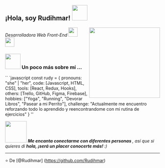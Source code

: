 <h2> ¡Hola, soy Rudihmar! <img src = "https://media.giphy.com/media/Q6xFPLfzfsgKoKDV60/giphy.gif" width = "50"> </h2>
<img align = 'right' src = "https://media.giphy.com/media/NgurY1o4z080Jfoyzw/giphy.gif" width = "230">
<p> <em> Desarrolladora Web Front-End </a> <img src = "https://media.giphy.com/media/cZ1t1Zeh2TMrzhvbq9/giphy.gif" width =" 30 "> </br> <img src =" https: // media. giphy.com/media/WUlplcMpOCEmTGBtBW/giphy.gif "width =" 30 "> 
</em> </p>

### <img src = "https://media.giphy.com/media/hVa6t0WpoDOk7Pxb7l/giphy.gif" width = "50"> Un poco más sobre mí ...  

`` `javascript
const rudy = {
  pronouns: "she" | "her",
  code: [Javascript, HTML, CSS],
  tools: [React, Redux, Hooks],
  others: [Trello, GitHub, Figma, Firebase],
  hobbies: ["Yoga", "Running", "Devorar Libros", "Pasear a mi Perrito"],
  challenge: "Actualmente me encuentro reforzando todo lo aprendido y reencontrandome con mi rutina de ejercicios"
}
''

<img src = "https://media.giphy.com/media/OQ4gqMP2b7uDu/giphy.gif" width = "70"> <em> <b> Me encanta conectarme con diferentes personas </b>, así que si quieres di <b> hola, ¡será un placer conocerte más! </b> :) </em>

---

⭐️ De [@Rudihmar] (https://github.com/Rudihmar)
